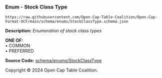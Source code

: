 ### Enum - Stock Class Type

`https://raw.githubusercontent.com/Open-Cap-Table-Coalition/Open-Cap-Format-OCF/main/schema/enums/StockClassType.schema.json`

**Description:** _Enumeration of stock class types_

**ONE OF:**</br>&bull; COMMON </br>&bull; PREFERRED

**Source Code:** [schema/enums/StockClassType](../../../../schema/enums/StockClassType.schema.json)

Copyright © 2024 Open Cap Table Coalition.
